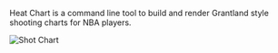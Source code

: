 Heat Chart is a command line tool to build and render Grantland style shooting charts for NBA players. 

![Shot Chart](https://i.imgur.com/LMthqBN.png)
